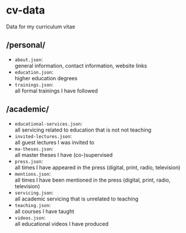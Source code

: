 # cv-data
Data for my curriculum vitae

## /personal/

- `about.json`:  
    general information, contact information, website links
- `education.json`:  
    higher education degrees
- `trainings.json`:  
    all formal trainings I have followed

## /academic/

- `educational-services.json`:  
    all servicing related to education that is not not teaching
- `invited-lectures.json`:  
    all guest lectures I was invited to
- `ma-theses.json`:  
    all master theses I have (co-)supervised
- `press.json`:  
    all times I have appeared in the press (digital, print, radio, television)
- `mentions.json`:  
    all times I have been mentioned in the press (digital, print, radio, television)
- `servicing.json`:  
    all academic servicing that is unrelated to teaching
- `teaching.json`:  
    all courses I have taught
- `videos.json`:  
    all educational videos I have produced